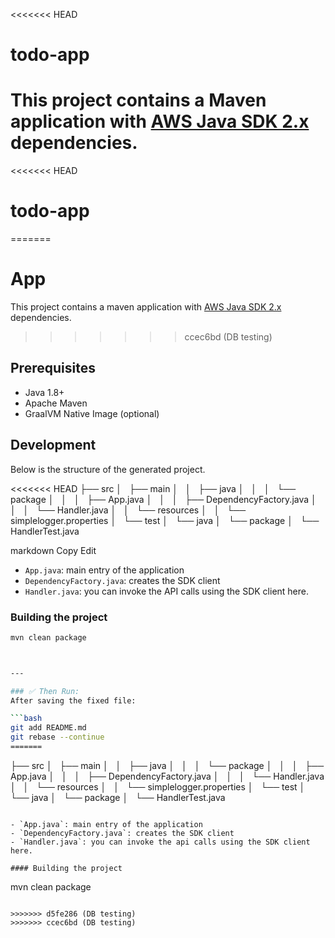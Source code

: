<<<<<<< HEAD
# todo-app

This project contains a Maven application with [AWS Java SDK 2.x](https://github.com/aws/aws-sdk-java-v2) dependencies.
=======
<<<<<<< HEAD
# todo-app
=======
# App

This project contains a maven application with [AWS Java SDK 2.x](https://github.com/aws/aws-sdk-java-v2) dependencies.
>>>>>>> ccec6bd (DB testing)

## Prerequisites
- Java 1.8+
- Apache Maven
- GraalVM Native Image (optional)

## Development

Below is the structure of the generated project.

<<<<<<< HEAD
├── src │   ├── main │   │   ├── java │   │   │   └── package │   │   │   ├── App.java │   │   │   ├── DependencyFactory.java │   │   │   └── Handler.java │   │   └── resources │   │   └── simplelogger.properties │   └── test │   └── java │   └── package │   └── HandlerTest.java

markdown
Copy
Edit



- `App.java`: main entry of the application  
- `DependencyFactory.java`: creates the SDK client  
- `Handler.java`: you can invoke the API calls using the SDK client here.

### Building the project
```bash
mvn clean package



---

### ✅ Then Run:
After saving the fixed file:

```bash
git add README.md
git rebase --continue
=======
```
├── src
│   ├── main
│   │   ├── java
│   │   │   └── package
│   │   │       ├── App.java
│   │   │       ├── DependencyFactory.java
│   │   │       └── Handler.java
│   │   └── resources
│   │       └── simplelogger.properties
│   └── test
│       └── java
│           └── package
│               └── HandlerTest.java
```

- `App.java`: main entry of the application
- `DependencyFactory.java`: creates the SDK client
- `Handler.java`: you can invoke the api calls using the SDK client here.

#### Building the project
```
mvn clean package
```

>>>>>>> d5fe286 (DB testing)
>>>>>>> ccec6bd (DB testing)
